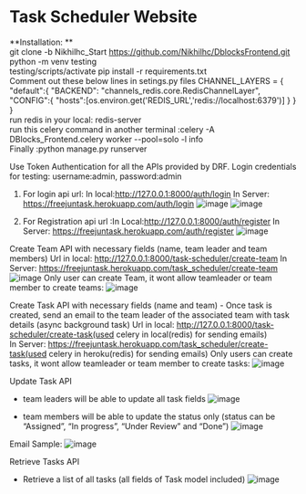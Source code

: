 # Task Scheduler Website
**Installation: **                                                                                         
  git clone -b Nikhilhc_Start https://github.com/Nikhilhc/DblocksFrontend.git                                                          
  python -m venv testing                                                               
  testing/scripts/activate
  pip install -r requirements.txt                                                            
  Comment out these below lines in setings.py files
        CHANNEL_LAYERS = {
          "default":{
              "BACKEND": "channels_redis.core.RedisChannelLayer",
              "CONFIG":{
                  "hosts":[os.environ.get('REDIS_URL','redis://localhost:6379')]
              }
          }
      }                                                                             
   run redis in your local: redis-server                                                                          
   run this celery command in another terminal :celery -A DBlocks_Frontend.celery worker --pool=solo -l info                                                         
   Finally :python manage.py runserver                                                                    
                                          
Use Token Authentication for all the APIs provided by DRF.
  Login credentials for testing: username:admin, password:admin
  1. For login api url: In local:http://127.0.0.1:8000/auth/login   In Server: https://freejuntask.herokuapp.com/auth/login
  ![image](https://user-images.githubusercontent.com/34531929/186467642-f1962491-7273-4286-a8d2-0b5e1396443f.png)
  ![image](https://user-images.githubusercontent.com/34531929/186467854-a1d9a9e6-8732-4921-91dd-51f458bbef51.png)

  2. For Registration api url :In Local:http://127.0.0.1:8000/auth/register    In Server: https://freejuntask.herokuapp.com/auth/register
  ![image](https://user-images.githubusercontent.com/34531929/186467754-29b3f2c0-cb6b-4da1-b457-ee6d1f094ce7.png)

Create Team API with necessary fields (name, team leader and team members)
  Url in local: http://127.0.0.1:8000/task-scheduler/create-team    In Server: https://freejuntask.herokuapp.com/task_scheduler/create-team
  ![image](https://user-images.githubusercontent.com/34531929/186468063-30a17606-6865-49e4-b9a6-346e46aaa56e.png)
  Only user can create Team, it wont allow teamleader or team member to create teams:
  ![image](https://user-images.githubusercontent.com/34531929/186469140-59e831d5-97e2-4bc2-b188-f5b4afd5d8b0.png)


Create Task API with necessary fields (name and team) - Once task is created, send an email
to the team leader of the associated team with task details (async background task)
  Url in local: http://127.0.0.1:8000/task-scheduler/create-task(used celery in local(redis) for sending emails)  
  In Server: https://freejuntask.herokuapp.com/task_scheduler/create-task(used celery in heroku(redis) for sending emails)
 Only users can create tasks,  it wont allow teamleader or team member to create tasks:
 ![image](https://user-images.githubusercontent.com/34531929/186468989-081c28e2-b91b-470e-8e17-e4f8cf73592a.png)

  
Update Task API
- team leaders will be able to update all task fields
![image](https://user-images.githubusercontent.com/34531929/186469679-9ae60a5e-00ec-432a-8761-e68f7ce986c0.png)

- team members will be able to update the status only (status can be “Assigned”, “In
progress”, “Under Review” and “Done”)
![image](https://user-images.githubusercontent.com/34531929/186469981-53153556-43e0-4c82-9e17-f5ac6085f072.png)

Email Sample:
![image](https://user-images.githubusercontent.com/34531929/186473992-38d7f82a-df43-410b-9fc8-148cfc0f68f0.png)

Retrieve Tasks API
- Retrieve a list of all tasks (all fields of Task model included)
![image](https://user-images.githubusercontent.com/34531929/186474697-55db6e6a-49d1-4f72-8084-ca1ac30a103e.png)

   


